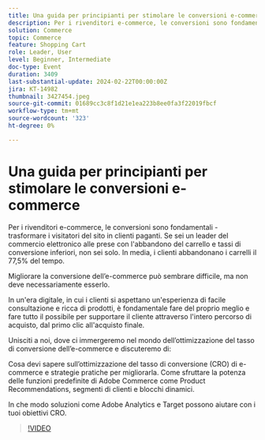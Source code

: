 ```yaml
---
title: Una guida per principianti per stimolare le conversioni e-commerce
description: Per i rivenditori e-commerce, le conversioni sono fondamentali - trasformare i visitatori del sito in clienti paganti. Se sei un leader del commercio elettronico alle prese con l'abbandono del carrello e tassi di conversione inferiori, non sei solo. In media, i clienti abbandonano i loro carrelli il 77,5% del tempo.Migliorare la conversione e-commerce potrebbe sembrare difficile, ma non deve essere.In un'era digitale, in cui i clienti si aspettano esperienze cliente facili da navigare e ricche di prodotti, è fondamentale mettere il tuo passo avanti e fare tutto il possibile per supportare il cliente attraverso l'intero percorso di acquisto, dal primo clic al loro acquisto finale.Unisciti a noi, dove ci immergeremo nel mondo dell'ottimizzazione del tasso di conversione e-commerce e discuteremo:Cosa devi sapere sull'ottimizzazione del tasso di conversione e-commerce (CRO) e strategie pratiche per migliorarla.Come la potenza delle funzioni predefinite di Adobe Commerce, ad esempio Product Recommendations, segmenti di cliente e Dynamic Blocks.In che modo soluzioni come Adobe Analytics e Target possono contribuire al raggiungimento degli obiettivi CRO.
solution: Commerce
topic: Commerce
feature: Shopping Cart
role: Leader, User
level: Beginner, Intermediate
doc-type: Event
duration: 3409
last-substantial-update: 2024-02-22T00:00:00Z
jira: KT-14982
thumbnail: 3427454.jpeg
source-git-commit: 01689cc3c8f1d21e1ea223b8ee0fa3f22019fbcf
workflow-type: tm+mt
source-wordcount: '323'
ht-degree: 0%

---
```



# Una guida per principianti per stimolare le conversioni e-commerce

Per i rivenditori e-commerce, le conversioni sono fondamentali - trasformare i visitatori del sito in clienti paganti. Se sei un leader del commercio elettronico alle prese con l&#39;abbandono del carrello e tassi di conversione inferiori, non sei solo. In media, i clienti abbandonano i carrelli il 77,5% del tempo.

Migliorare la conversione dell’e-commerce può sembrare difficile, ma non deve necessariamente esserlo.

In un&#39;era digitale, in cui i clienti si aspettano un&#39;esperienza di facile consultazione e ricca di prodotti, è fondamentale fare del proprio meglio e fare tutto il possibile per supportare il cliente attraverso l&#39;intero percorso di acquisto, dal primo clic all&#39;acquisto finale.

Unisciti a noi, dove ci immergeremo nel mondo dell’ottimizzazione del tasso di conversione dell’e-commerce e discuteremo di:

Cosa devi sapere sull’ottimizzazione del tasso di conversione (CRO) di e-commerce e strategie pratiche per migliorarla.
Come sfruttare la potenza delle funzioni predefinite di Adobe Commerce come Product Recommendations, segmenti di clienti e blocchi dinamici.

In che modo soluzioni come Adobe Analytics e Target possono aiutare con i tuoi obiettivi CRO.

>[!VIDEO](https://video.tv.adobe.com/v/3427454/?learn=on)
